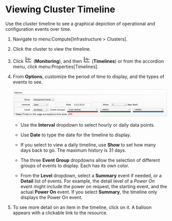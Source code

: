 # Viewing Cluster Timeline

Use the cluster timeline to see a graphical depiction of operational and
configuration events over time.

1.  Navigate to menu:Compute\[Infrastructure \> Clusters\].

2.  Click the cluster to view the timeline.

3.  Click ![1994](/images/1994.png) (**Monitoring**), and then
    ![1994](/images/1994.png) (**Timelines**) or from the accordion
    menu, click menu:Properties\[Timelines\].

4.  From **Options**, customize the period of time to display, and the
    types of events to see.

    ![2210](/images/2210.png)

      - Use the **Interval** dropdown to select hourly or daily data
        points.

      - Use **Date** to type the date for the timeline to display.

      - If you select to view a daily timeline, use **Show** to set how
        many days back to go. The maximum history is 31 days.

      - The three **Event Group** dropdowns allow the selection of
        different groups of events to display. Each has its own color.

      - From the **Level** dropdown, select a **Summary** event if
        needed, or a **Detail** list of events. For example, the detail
        level of a *Power On* event might include the power on request,
        the starting event, and the actual **Power On** event. If you
        select **Summary**, the timeline only displays the Power On
        event.

5.  To see more detail on an item in the timeline, click on it. A
    balloon appears with a clickable link to the resource.
